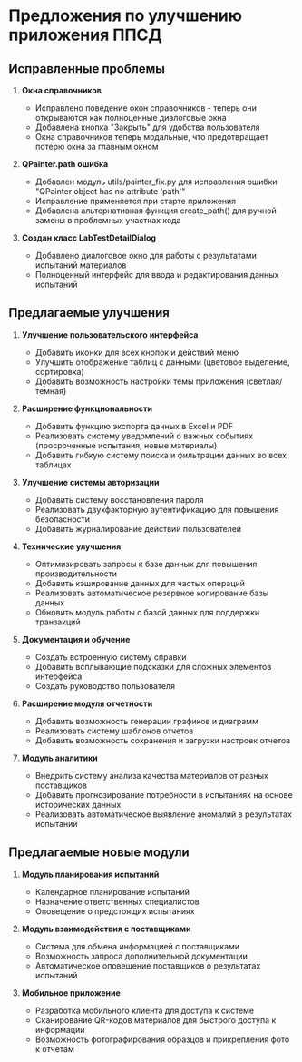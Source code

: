 # Предложения по улучшению приложения ППСД

## Исправленные проблемы

1. **Окна справочников**
   - Исправлено поведение окон справочников - теперь они открываются как полноценные диалоговые окна
   - Добавлена кнопка "Закрыть" для удобства пользователя
   - Окна справочников теперь модальные, что предотвращает потерю окна за главным окном

2. **QPainter.path ошибка**
   - Добавлен модуль utils/painter_fix.py для исправления ошибки "QPainter object has no attribute 'path'"
   - Исправление применяется при старте приложения
   - Добавлена альтернативная функция create_path() для ручной замены в проблемных участках кода

3. **Создан класс LabTestDetailDialog**
   - Добавлено диалоговое окно для работы с результатами испытаний материалов
   - Полноценный интерфейс для ввода и редактирования данных испытаний

## Предлагаемые улучшения

1. **Улучшение пользовательского интерфейса**
   - Добавить иконки для всех кнопок и действий меню
   - Улучшить отображение таблиц с данными (цветовое выделение, сортировка)
   - Добавить возможность настройки темы приложения (светлая/темная)

2. **Расширение функциональности**
   - Добавить функцию экспорта данных в Excel и PDF
   - Реализовать систему уведомлений о важных событиях (просроченные испытания, новые материалы)
   - Добавить гибкую систему поиска и фильтрации данных во всех таблицах

3. **Улучшение системы авторизации**
   - Добавить систему восстановления пароля
   - Реализовать двухфакторную аутентификацию для повышения безопасности
   - Добавить журналирование действий пользователей

4. **Технические улучшения**
   - Оптимизировать запросы к базе данных для повышения производительности
   - Добавить кэширование данных для частых операций
   - Реализовать автоматическое резервное копирование базы данных
   - Обновить модуль работы с базой данных для поддержки транзакций

5. **Документация и обучение**
   - Создать встроенную систему справки
   - Добавить всплывающие подсказки для сложных элементов интерфейса
   - Создать руководство пользователя

6. **Расширение модуля отчетности**
   - Добавить возможность генерации графиков и диаграмм
   - Реализовать систему шаблонов отчетов 
   - Добавить возможность сохранения и загрузки настроек отчетов

7. **Модуль аналитики**
   - Внедрить систему анализа качества материалов от разных поставщиков
   - Добавить прогнозирование потребности в испытаниях на основе исторических данных
   - Реализовать автоматическое выявление аномалий в результатах испытаний

## Предлагаемые новые модули

1. **Модуль планирования испытаний**
   - Календарное планирование испытаний
   - Назначение ответственных специалистов
   - Оповещение о предстоящих испытаниях

2. **Модуль взаимодействия с поставщиками**
   - Система для обмена информацией с поставщиками
   - Возможность запроса дополнительной документации
   - Автоматическое оповещение поставщиков о результатах испытаний

3. **Мобильное приложение**
   - Разработка мобильного клиента для доступа к системе
   - Сканирование QR-кодов материалов для быстрого доступа к информации
   - Возможность фотографирования образцов и прикрепления фото к отчетам 